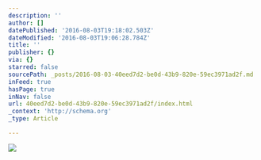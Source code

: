 ```yaml
---
description: ''
author: []
datePublished: '2016-08-03T19:18:02.503Z'
dateModified: '2016-08-03T19:06:28.784Z'
title: ''
publisher: {}
via: {}
starred: false
sourcePath: _posts/2016-08-03-40eed7d2-be0d-43b9-820e-59ec3971ad2f.md
inFeed: true
hasPage: true
inNav: false
url: 40eed7d2-be0d-43b9-820e-59ec3971ad2f/index.html
_context: 'http://schema.org'
_type: Article

---
```

![](https://the-grid-user-content.s3-us-west-2.amazonaws.com/a2589abf-b317-4f05-85eb-7cd8fa336622.png)